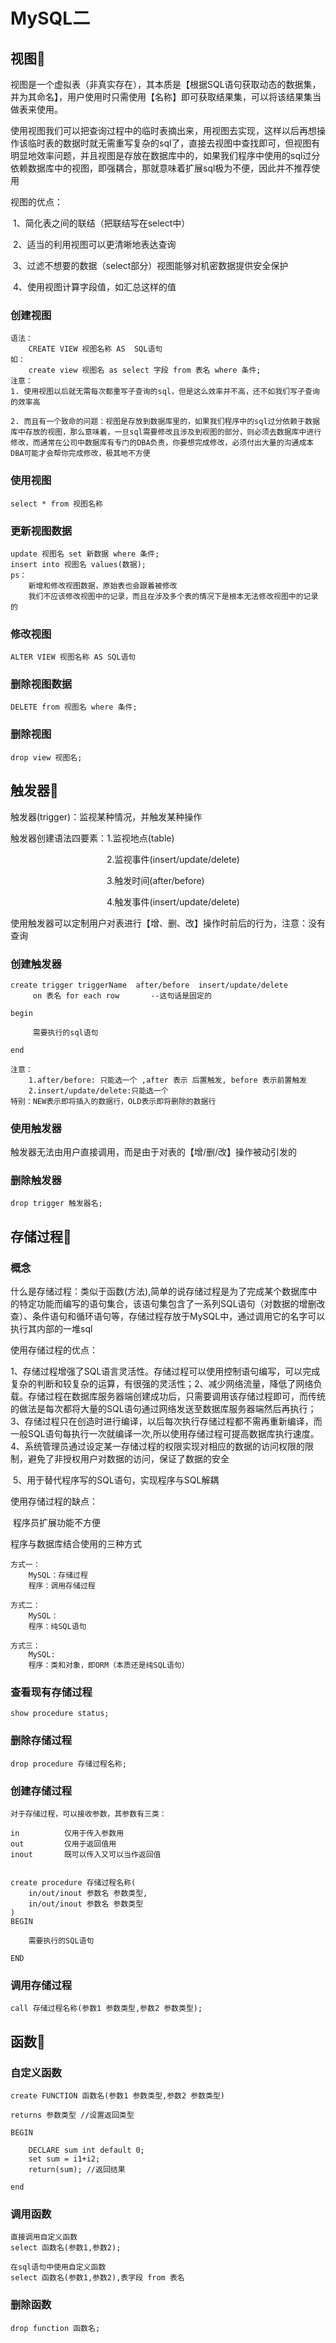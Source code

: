 # MySQL二

## 视图:jack_o_lantern:

视图是一个虚拟表（非真实存在），其本质是【根据SQL语句获取动态的数据集，并为其命名】，用户使用时只需使用【名称】即可获取结果集，可以将该结果集当做表来使用。

使用视图我们可以把查询过程中的临时表摘出来，用视图去实现，这样以后再想操作该临时表的数据时就无需重写复杂的sql了，直接去视图中查找即可，但视图有明显地效率问题，并且视图是存放在数据库中的，如果我们程序中使用的sql过分依赖数据库中的视图，即强耦合，那就意味着扩展sql极为不便，因此并不推荐使用

视图的优点：

​	1、简化表之间的联结（把联结写在select中）

​	2、适当的利用视图可以更清晰地表达查询

​	3、过滤不想要的数据（select部分）视图能够对机密数据提供安全保护

​	4、使用视图计算字段值，如汇总这样的值

### 创建视图

```
语法：
	CREATE VIEW 视图名称 AS  SQL语句
如：
	create view 视图名 as select 字段 from 表名 where 条件;
注意：
1. 使用视图以后就无需每次都重写子查询的sql，但是这么效率并不高，还不如我们写子查询的效率高

2. 而且有一个致命的问题：视图是存放到数据库里的，如果我们程序中的sql过分依赖于数据库中存放的视图，那么意味着，一旦sql需要修改且涉及到视图的部分，则必须去数据库中进行修改，而通常在公司中数据库有专门的DBA负责，你要想完成修改，必须付出大量的沟通成本DBA可能才会帮你完成修改，极其地不方便
```

### 使用视图

```
select * from 视图名称
```

### 更新视图数据

```
update 视图名 set 新数据 where 条件;
insert into 视图名 values(数据);
ps：
	新增和修改视图数据，原始表也会跟着被修改
	我们不应该修改视图中的记录，而且在涉及多个表的情况下是根本无法修改视图中的记录的
```

### 修改视图

```
ALTER VIEW 视图名称 AS SQL语句
```

### 删除视图数据

```
DELETE from 视图名 where 条件;
```

### 删除视图

```
drop view 视图名;
```

## 触发器:jack_o_lantern:

触发器(trigger)：监视某种情况，并触发某种操作

触发器创建语法四要素：1.监视地点(table)

　　　　　　　　　　　2.监视事件(insert/update/delete)

　　　　　　　　　　　3.触发时间(after/before)

　　　　　　　　　　　4.触发事件(insert/update/delete)

使用触发器可以定制用户对表进行【增、删、改】操作时前后的行为，注意：没有查询

### 创建触发器

```
create trigger triggerName  after/before  insert/update/delete
     on 表名 for each row       --这句话是固定的
 
begin
      
     需要执行的sql语句
 
end
 
注意：
	1.after/before: 只能选一个 ,after 表示 后置触发, before 表示前置触发
	2.insert/update/delete:只能选一个
特别：NEW表示即将插入的数据行，OLD表示即将删除的数据行
```

### 使用触发器

触发器无法由用户直接调用，而是由于对表的【增/删/改】操作被动引发的

### 删除触发器

```
drop trigger 触发器名;
```

## 存储过程:jack_o_lantern:

### 概念

什么是存储过程：类似于函数(方法),简单的说存储过程是为了完成某个数据库中的特定功能而编写的语句集合，该语句集包含了一系列SQL语句（对数据的增删改查）、条件语句和循环语句等，存储过程存放于MySQL中，通过调用它的名字可以执行其内部的一堆sql

使用存储过程的优点：

​	1、存储过程增强了SQL语言灵活性。存储过程可以使用控制语句编写，可以完成复杂的判断和较复杂的运算，有很强的灵活性；
​        2、减少网络流量，降低了网络负载。存储过程在数据库服务器端创建成功后，只需要调用该存储过程即可，而传统的做法是每次都将大量的SQL语句通过网络发送至数据库服务器端然后再执行；
​        3、存储过程只在创造时进行编译，以后每次执行存储过程都不需再重新编译，而一般SQL语句每执行一次就编译一次,所以使用存储过程可提高数据库执行速度。
​        4、系统管理员通过设定某一存储过程的权限实现对相应的数据的访问权限的限制，避免了非授权用户对数据的访问，保证了数据的安全

​	5、用于替代程序写的SQL语句，实现程序与SQL解耦

使用存储过程的缺点：

​	程序员扩展功能不方便

程序与数据库结合使用的三种方式

```
方式一：
    MySQL：存储过程
    程序：调用存储过程

方式二：
    MySQL：
    程序：纯SQL语句

方式三：
    MySQL:
    程序：类和对象，即ORM（本质还是纯SQL语句）
```

### 查看现有存储过程

```
show procedure status;
```

### 删除存储过程

```
drop procedure 存储过程名称;
```
### 创建存储过程

```
对于存储过程，可以接收参数，其参数有三类：

in          仅用于传入参数用
out         仅用于返回值用
inout       既可以传入又可以当作返回值


create procedure 存储过程名称(
    in/out/inout 参数名 参数类型,
    in/out/inout 参数名 参数类型
)
BEGIN
    
    需要执行的SQL语句
    
END

```

### 调用存储过程

```
call 存储过程名称(参数1 参数类型,参数2 参数类型);
```

## 函数:jack_o_lantern:

### 自定义函数

```
create FUNCTION 函数名(参数1 参数类型,参数2 参数类型)

returns 参数类型 //设置返回类型

BEGIN

    DECLARE sum int default 0;
    set sum = i1+i2;
    return(sum); //返回结果

end 
```

### 调用函数

```
直接调用自定义函数
select 函数名(参数1,参数2);

在sql语句中使用自定义函数
select 函数名(参数1,参数2),表字段 from 表名
```

### 删除函数

```
drop function 函数名;
```
